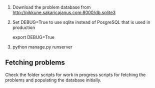 1. Download the problem database from http://pikkune.sakaricajanus.com:8000/db.sqlite3
2. Set DEBUG=True to use sqlite instead of PosgreSQL that is used in production

    export DEBUG=True

3. python manage.py runserver


## Fetching problems

Check the folder scripts for work in progress scripts for fetching the problems and populating the database initially.
